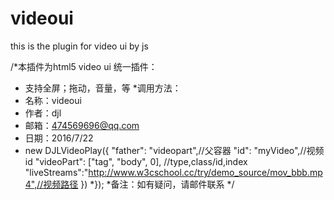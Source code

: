 # videoui
this is the plugin for video ui by js

/*本插件为html5 video ui 统一插件：
 * 支持全屏；拖动，音量，等
 *调用方法：
 * 名称：videoui
 * 作者：djl
 * 邮箱：474569696@qq.com
 * 日期：2016/7/22
 * new DJLVideoPlay({
		"father": "videopart",//父容器
		"id": "myVideo",//视频id
		"videoPart": ["tag", "body", 0], //type,class/id,index
		"liveStreams":"http://www.w3cschool.cc/try/demo_source/mov_bbb.mp4",//视频路径
	})
 *});
 *备注：如有疑问，请邮件联系
 */
